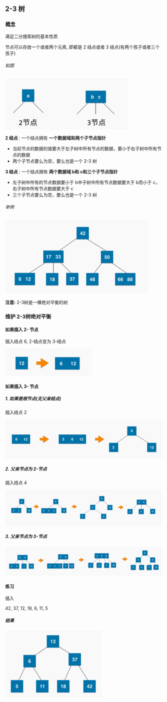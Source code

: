 ## 2-3 树

### 概念

满足二分搜索树的基本性质

节点可以存放一个或者两个元素, 即都是 2 结点或者 3 结点(有两个孩子或者三个孩子)

###### 如图

![2-3树性质](./图片/树/2-3树/2-3树性质.png)

**2 结点** : 一个结点拥有 **一个数据域和两个子节点指针**

- 当前节点的数据的值要大于左子树中所有节点的数据，要小于右子树中所有节点的数据
- 两个子节点要么为空，要么也是一个 2-3 树

**3 结点** : 一个结点拥有 **两个数据域 b和 c和三个子节点指针**

- 左子树中所有的节点数据要小于 b中子树中所有节点数据要大于 b而小于 c，右子树中所有节点数据要大于 c
- 三个子节点要么为空，要么也是一个 2-3 树

###### 举例

![2-3树举例](./图片/树/2-3树/2-3树举例.png)

**注意:** 2-3树是一棵绝对平衡的树



### 维护 2-3树绝对平衡

#### 如果插入 2- 节点

插入结点 6, 2-结点变为 3-结点

![插入2节点](./图片/树/2-3树/插入2节点.png)

#### 如果插入 3- 节点

##### 1. 如果是根节点(无父亲结点)

插入结点 2

![插入3节点情况1](./图片/树/2-3树/插入3节点情况1.png)



##### 2. 父亲节点为 2-节点

插入结点 4

![插入3节点情况2](./图片/树/2-3树/插入3节点情况2.png)

##### 3. 父亲节点为 3-节点

![插入3节点情况3](./图片/树/2-3树/插入3节点情况3.png)

#### 练习

插入

42, 37, 12, 18, 6, 11, 5

##### 结果

![练习结果](./图片/树/2-3树/练习结果.png)







